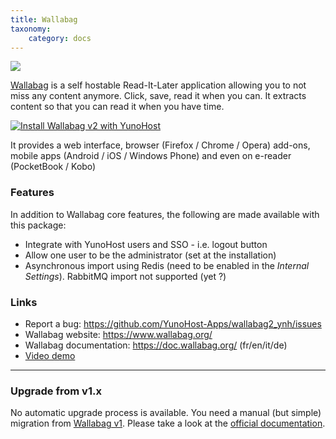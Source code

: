 ```yaml
---
title: Wallabag
taxonomy:
    category: docs
---
```

<img src="https://yunohost.org/images/Logo-wallabag-svg.svg">

[Wallabag](https://www.wallabag.org/) is a self hostable Read-It-Later application allowing
you to not miss any content anymore. Click, save, read it when you can.
It extracts content so that you can read it when you have time.

[![Install Wallabag v2 with
YunoHost](https://install-app.yunohost.org/install-with-yunohost.png)](https://install-app.yunohost.org/?app=wallabag2)

It provides a web interface, browser (Firefox / Chrome / Opera) add-ons, mobile apps (Android / iOS / Windows Phone) and even on e-reader (PocketBook / Kobo)

### Features

In addition to Wallabag core features, the following are made available with
this package:

 * Integrate with YunoHost users and SSO - i.e. logout button
 * Allow one user to be the administrator (set at the installation)
 * Asynchronous import using Redis (need to be enabled in the *Internal Settings*). RabbitMQ import not supported (yet ?)

### Links

 * Report a bug: https://github.com/YunoHost-Apps/wallabag2_ynh/issues
 * Wallabag website: https://www.wallabag.org/
 * Wallabag documentation: https://doc.wallabag.org/ (fr/en/it/de)
 * [Video demo](https://vimeo.com/video/167435064)

----

### Upgrade from v1.x

No automatic upgrade process is available. You need a manual (but simple) migration from [Wallabag v1](https://github.com/YunoHost-Apps/wallabag_ynh).
Please take a look at the [official documentation](https://doc.wallabag.org/en/user/import/wallabagv1.html).
